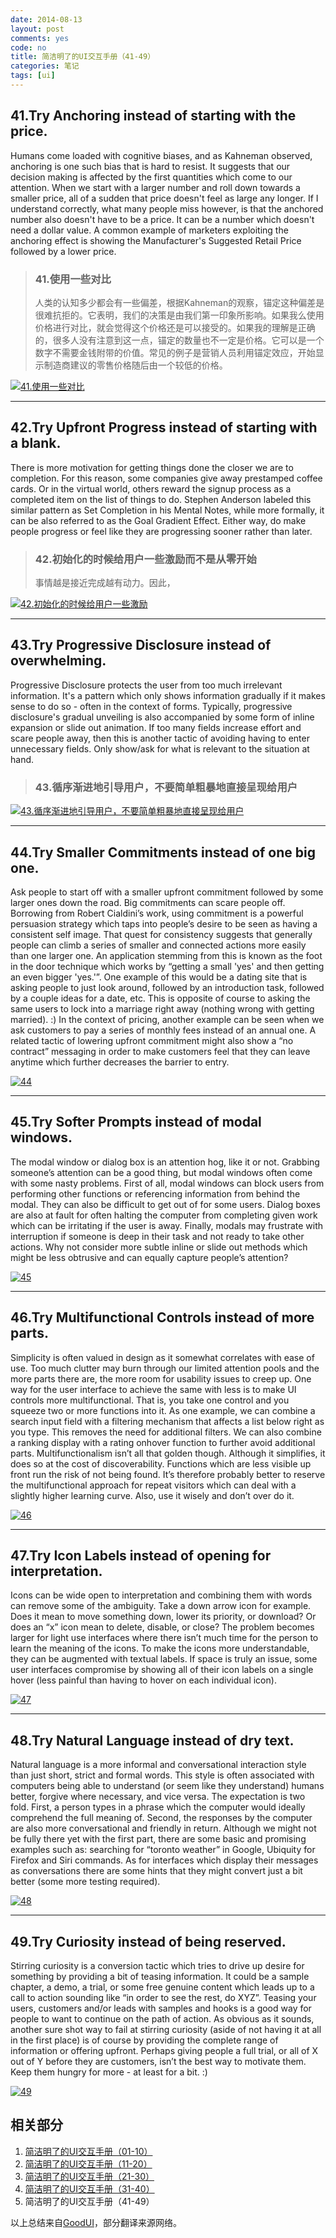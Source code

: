 ```yaml
---
date: 2014-08-13
layout: post
comments: yes
code: no
title: 简洁明了的UI交互手册（41-49）
categories: 笔记
tags: [ui]
---
```


## 41.Try **Anchoring** instead of starting with the price. 
Humans come loaded with cognitive biases, and as Kahneman observed, anchoring is one such bias that is hard to resist. It suggests that our decision making is affected by the first quantities which come to our attention. When we start with a larger number and roll down towards a smaller price, all of a sudden that price doesn't feel as large any longer. If I understand correctly, what many people miss however, is that the anchored number also doesn't have to be a price. It can be a number which doesn't need a dollar value. A common example of marketers exploiting the anchoring effect is showing the Manufacturer's Suggested Retail Price followed by a lower price.

> ### 41.使用一些对比  
> 人类的认知多少都会有一些偏差，根据Kahneman的观察，锚定这种偏差是很难抗拒的。它表明，我们的决策是由我们第一印象所影响。如果我么使用价格进行对比，就会觉得这个价格还是可以接受的。如果我的理解是正确的，很多人没有注意到这一点，锚定的数量也不一定是价格。它可以是一个数字不需要金钱附带的价值。常见的例子是营销人员利用锚定效应，开始显示制造商建议的零售价格随后由一个较低的价格。

[![41.使用一些对比](/uploads/2014/08/idea041.png)](/uploads/2014/08/idea041.png)

-----

## 42.Try **Upfront Progress** instead of starting with a blank. 
There is more motivation for getting things done the closer we are to completion. For this reason, some companies give away prestamped coffee cards. Or in the virtual world, others reward the signup process as a completed item on the list of things to do. Stephen Anderson labeled this similar pattern as Set Completion in his Mental Notes, while more formally, it can be also referred to as the Goal Gradient Effect. Either way, do make people progress or feel like they are progressing sooner rather than later.

> ### 42.初始化的时候给用户一些激励而不是从零开始  
> 事情越是接近完成越有动力。因此，

[![42.初始化的时候给用户一些激励](/uploads/2014/08/idea042.png)](/uploads/2014/08/idea042.png)

-----

## 43.Try **Progressive Disclosure** instead of overwhelming.  
Progressive Disclosure protects the user from too much irrelevant information. It's a pattern which only shows information gradually if it makes sense to do so - often in the context of forms. Typically, progressive disclosure's gradual unveiling is also accompanied by some form of inline expansion or slide out animation. If too many fields increase effort and scare people away, then this is another tactic of avoiding having to enter unnecessary fields. Only show/ask for what is relevant to the situation at hand.

> ### 43.循序渐进地引导用户，不要简单粗暴地直接呈现给用户  
> 

[![43.循序渐进地引导用户，不要简单粗暴地直接呈现给用户](/uploads/2014/08/idea043.png)](/uploads/2014/08/idea043.png)

-----

## 44.Try **Smaller Commitments** instead of one big one.  
Ask people to start off with a smaller upfront commitment followed by some larger ones down the road. Big commitments can scare people off. Borrowing from Robert Cialdini’s work, using commitment is a powerful persuasion strategy which taps into people’s desire to be seen as having a consistent self image. That quest for consistency suggests that generally people can climb a series of smaller and connected actions more easily than one larger one. An application stemming from this is known as the foot in the door technique which works by “getting a small 'yes' and then getting an even bigger 'yes.'”. One example of this would be a dating site that is asking people to just look around, followed by an introduction task, followed by a couple ideas for a date, etc. This is opposite of course to asking the same users to lock into a marriage right away (nothing wrong with getting married). :) In the context of pricing, another example can be seen when we ask customers to pay a series of monthly fees instead of an annual one. A related tactic of lowering upfront commitment might also show a “no contract” messaging in order to make customers feel that they can leave anytime which further decreases the barrier to entry.

[![44](/uploads/2014/08/idea044.png)](/uploads/2014/08/idea044.png)

-----

## 45.Try **Softer Prompts** instead of modal windows. 
The modal window or dialog box is an attention hog, like it or not. Grabbing someone’s attention can be a good thing, but modal windows often come with some nasty problems. First of all, modal windows can block users from performing other functions or referencing information from behind the modal. They can also be difficult to get out of for some users. Dialog boxes are also at fault for often halting the computer from completing given work which can be irritating if the user is away. Finally, modals may frustrate with interruption if someone is deep in their task and not ready to take other actions. Why not consider more subtle inline or slide out methods which might be less obtrusive and can equally capture people’s attention?

[![45](/uploads/2014/08/idea045.png)](/uploads/2014/08/idea045.png)

-----

## 46.Try **Multifunctional Controls** instead of more parts. 
Simplicity is often valued in design as it somewhat correlates with ease of use. Too much clutter may burn through our limited attention pools and the more parts there are, the more room for usability issues to creep up. One way for the user interface to achieve the same with less is to make UI controls more multifunctional. That is, you take one control and you squeeze two or more functions into it. As one example, we can combine a search input field with a filtering mechanism that affects a list below right as you type. This removes the need for additional filters. We can also combine a ranking display with a rating onhover function to further avoid additional parts. Multifunctionalism isn’t all that golden though. Although it simplifies, it does so at the cost of discoverability. Functions which are less visible up front run the risk of not being found. It’s therefore probably better to reserve the multifunctional approach for repeat visitors which can deal with a slightly higher learning curve. Also, use it wisely and don’t over do it.

[![46](/uploads/2014/08/idea046.png)](/uploads/2014/08/idea046.png)

-----

## 47.Try **Icon Labels** instead of opening for interpretation.  
Icons can be wide open to interpretation and combining them with words can remove some of the ambiguity. Take a down arrow icon for example. Does it mean to move something down, lower its priority, or download? Or does an “x” icon mean to delete, disable, or close? The problem becomes larger for light use interfaces where there isn’t much time for the person to learn the meaning of the icons. To make the icons more understandable, they can be augmented with textual labels. If space is truly an issue, some user interfaces compromise by showing all of their icon labels on a single hover (less painful than having to hover on each individual icon).

[![47](/uploads/2014/08/idea047.png)](/uploads/2014/08/idea047.png)

-----

## 48.Try **Natural Language** instead of dry text.  
Natural language is a more informal and conversational interaction style than just short, strict and formal words. This style is often associated with computers being able to understand (or seem like they understand) humans better, forgive where necessary, and vice versa. The expectation is two fold. First, a person types in a phrase which the computer would ideally comprehend the full meaning of. Second, the responses by the computer are also more conversational and friendly in return. Although we might not be fully there yet with the first part, there are some basic and promising examples such as: searching for “toronto weather” in Google, Ubiquity for Firefox and Siri commands. As for interfaces which display their messages as conversations there are some hints that they might convert just a bit better (some more testing required).

[![48](/uploads/2014/08/idea048.png)](/uploads/2014/08/idea048.png)

-----

## 49.Try Curiosity instead of being reserved.  
Stirring curiosity is a conversion tactic which tries to drive up desire for something by providing a bit of teasing information. It could be a sample chapter, a demo, a trial, or some free genuine content which leads up to a call to action sounding like “in order to see the rest, do XYZ”. Teasing your users, customers and/or leads with samples and hooks is a good way for people to want to continue on the path of action. As obvious as it sounds, another sure shot way to fail at stirring curiosity (aside of not having it at all in the first place) is of course by providing the complete range of information or offering upfront. Perhaps giving people a full trial, or all of X out of Y before they are customers, isn’t the best way to motivate them. Keep them hungry for more - at least for a bit. :)

[![49](/uploads/2014/08/idea049.png)](/uploads/2014/08/idea049.png)

## 相关部分

1. [简洁明了的UI交互手册（01-10）](/2014-08-05/good-ui-01.html)
2. [简洁明了的UI交互手册（11-20）](/2014-08-08/good-ui-02.html)
3. [简洁明了的UI交互手册（21-30）](/2014-08-09/good-ui-03.html)
4. [简洁明了的UI交互手册（31-40）](/2014-08-09/good-ui-04.html)
5. 简洁明了的UI交互手册（41-49）

以上总结来自[GoodUI](http://www.goodui.org/index_v6.html)，部分翻译来源网络。